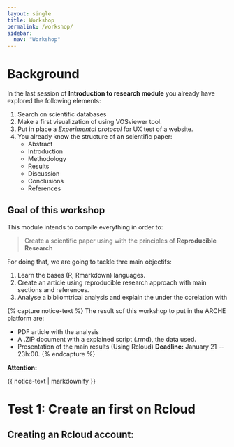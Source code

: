 ```yaml
---
layout: single
title: Workshop
permalink: /workshop/
sidebar:
  nav: "Workshop"
---
```


# Background

In the last session of **Introduction to research module** you already have explored the following elements:

1. Search on scientific databases
2. Make a first visualization of using VOSviewer tool.
2. Put in place a *Experimental protocol* for UX test of a website.
3. You already know the structure of an scientific paper:
    + Abstract
    + Introduction
    + Methodology
    + Results
    + Discussion
    + Conclusions
    + References


## Goal of this workshop

This module intends to compile everything in order to:

> Create a scientific paper using  with the principles of **Reproducible Research** 
> 


For doing that, we are going to tackle thre main objectifs:
1. Learn the bases (R, Rmarkdown) languages.
2. Create an article using reproducible research approach with main sections and references.
3. Analyse a bibliomtrical analysis and explain the under the corelation with


{% capture notice-text %}
The result sof this workshop to put in the ARCHE platform are: 

* PDF article with the analysis 
* A .ZIP document with a explained script (.rmd), the data used.
* Presentation of the main results (Using Rcloud)
**Deadline:** January 21 -- 23h:00.
{% endcapture %}

<div class="notice--danger">
  <b>Attention:</b>

  {{ notice-text | markdownify }}
</div>




# Test 1: Create an first on Rcloud

## Creating an Rcloud account:



